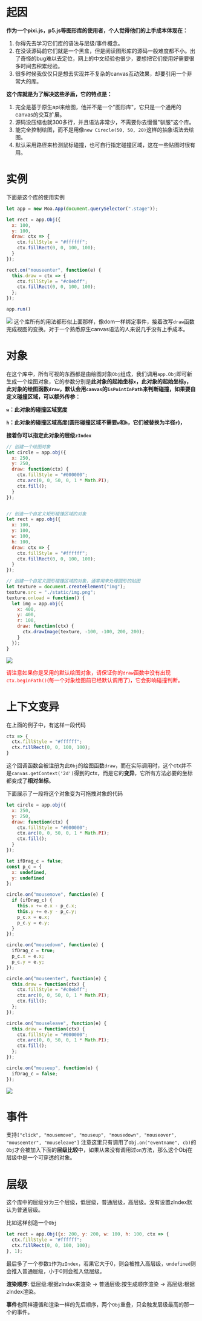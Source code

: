 # 起因
<b>作为一个pixi.js，p5.js等图形库的使用者，个人觉得他们的上手成本体现在：</b>

1. 你得先去学习它们库的语法与层级/事件概念。
2. 在没读源码前它们就是一个黑盒，但是阅读图形库的源码一般难度都不小。出了奇怪的bug难以去定位，网上的中文经验也很少，要想把它们使用好需要很多时间去积累经验。
3. 很多时候我仅仅只是想去实现并不复杂的canvas互动效果，却要引用一个非常大的库。

<b>这个库就是为了解决这些矛盾，它的特点是：</b>
1. 完全是基于原生api来绘图，他并不是一个"图形库"，它只是一个通用的canvas的交互扩展。
2. 源码没压缩也就300多行，并且语法非常少，不需要你去慢慢"驯服"这个库。
4. 能完全控制绘图，而不是用像`new Cirecle(50, 50, 20)`这样的抽象语法去绘图。
5. 默认采用路径来检测鼠标碰撞，也可自行指定碰撞区域，这在一些贴图时很有用。

# 实例
下面是这个库的使用实例
```js
let app = new Moa.App(document.querySelector(".stage"));

let rect = app.Obj({
  x: 100,
  y: 100,
  draw: ctx => {
    ctx.fillStyle = "#ffffff";
    ctx.fillRect(0, 0, 100, 100);
  }
});

rect.on("mouseenter", function(e) {
  this.draw = ctx => {
    ctx.fillStyle = "#c0ebff";
    ctx.fillRect(0, 0, 100, 100);
  };
});

app.run()
```

![](https://user-gold-cdn.xitu.io/2020/1/29/16ff00be11e32f2b?w=265&h=204&f=gif&s=5201)
这个库所有的用法都形似上面那样，像dom一样绑定事件，接着改写`draw`函数完成视图的变换。对于一个熟悉原生canvas语法的人来说几乎没有上手成本。
# 对象
在这个库中，所有可视的东西都是由绘图对象`Obj`组成，我们调用`app.Obj`即可新生成一个绘图对象，它的参数分别是<b>此对象的起始坐标`x`，此对象的起始坐标`y`，此对象的绘图函数`draw`，默认会用`canvas`的`isPointInPath`来判断碰撞，如果要自定义碰撞区域，可以额外传参：

`w`：此对象的碰撞区域宽度

`h`：此对象的碰撞区域高度(圆形碰撞区域不需要`w`和`h`，它们被替换为半径`r`)，

接着你可以指定此对象的层级`zIndex`</b>
```js
// 创建一个绘图对象
let circle = app.obj({
  x: 250,
  y: 250,
  draw: function(ctx) {
    ctx.fillStyle = "#000000";
    ctx.arc(0, 0, 50, 0, 1 * Math.PI);
    ctx.fill();
  }
});


// 创造一个自定义矩形碰撞区域的对象
let rect = app.obj({
  x: 100,
  y: 100,
  w: 100,
  h: 100,
  draw: ctx => {
    ctx.fillStyle = "#ffffff";
    ctx.fillRect(0, 0, 100, 100);
  }
});

// 创建一个自定义圆形碰撞区域的对象，通常用来处理圆形的贴图
let texture = document.createElement("img");
texture.src = "./static/img.png";
texture.onload = function() {
  let img = app.obj({
    x: 400,
    y: 400,
    r: 100,
    draw: function(ctx) {
      ctx.drawImage(texture, -100, -100, 200, 200);
    }
  });
}

```

![](https://user-gold-cdn.xitu.io/2020/1/30/16ff63d1d94d1b1b?w=441&h=451&f=gif&s=296368)

<font color=red>请注意如果你是采用的默认绘图对象，请保证你的`draw`函数中没有出现`ctx.beginPath()`(每一个对象绘图前已经默认调用了)，它会影响碰撞判断。</font>
# 上下文变异
在上面的例子中，有这样一段代码
```js
ctx => {
  ctx.fillStyle = "#ffffff";
  ctx.fillRect(0, 0, 100, 100);
}
```
这个回调函数会被注册为此`Obj`的绘图函数`draw`，而在实际调用时，这个ctx并不是`canvas.getContext('2d')`得到的ctx，而是它的<b>变异</b>，它所有方法必要的坐标都变成了<b>相对坐标</b>。

下面展示了一段将这个对象变为可拖拽对象的代码
```js
let circle = app.obj({
  x: 250,
  y: 250,
  draw: function(ctx) {
    ctx.fillStyle = "#000000";
    ctx.arc(0, 0, 50, 0, 1 * Math.PI);
    ctx.fill();
  }
});

let ifDrag_c = false;
const p_c = {
  x: undefined,
  y: undefined
};

circle.on("mousemove", function(e) {
  if (ifDrag_c) {
    this.x += e.x - p_c.x;
    this.y += e.y - p_c.y;
    p_c.x = e.x;
    p_c.y = e.y;
  }
});

circle.on("mousedown", function(e) {
  ifDrag_c = true;
  p_c.x = e.x;
  p_c.y = e.y;
});

circle.on("mouseenter", function(e) {
  this.draw = function(ctx) {
    ctx.fillStyle = "#c0ebff";
    ctx.arc(0, 0, 50, 0, 1 * Math.PI);
    ctx.fill();
  };
});

circle.on("mouseleave", function(e) {
  this.draw = function(ctx) {
    ctx.fillStyle = "#000000";
    ctx.arc(0, 0, 50, 0, 1 * Math.PI);
    ctx.fill();
  };
});

circle.on("mouseup", function(e) {
  ifDrag_c = false;
});
```


![](https://user-gold-cdn.xitu.io/2020/1/30/16ff641e8c200010?w=278&h=235&f=gif&s=26848)
# 事件
支持`["click", "mousemove", "mouseup", "mousedown", "mouseover", "mouseenter", "mouseleave"]`
注意这里只有调用了`Obj.on("eventname", cb)`的`Obj`才会被加入下面的<b>层级比较</b>中，如果从来没有调用过`on`方法，那么这个Obj在层级中是一个可穿透的对象。
# 层级
这个库中的层级分为三个层级，低层级，普通层级，高层级。没有设置zIndex默认为普通层级。

比如这样创造一个`Obj`
```js
let rect = app.Obj({x: 200, y: 200, w: 100, h: 100, ctx => {
  ctx.fillStyle = "#ffffff";
  ctx.fillRect(0, 0, 100, 100);
}, 1);
```
最后多了一个参数`1`作为`zIndex`，若果它大于0，则会被推入高层级，`undefined`则会推入普通层级，小于0则会推入低层级。

<b>渲染顺序</b>: 低层级:根据zIndex来渲染 → 普通层级:按生成顺序渲染 → 高层级:根据zIndex渲染。

<b>事件</b>也同样遵循和渲染一样的先后顺序，两个`Obj`重叠，只会触发层级最高的那一个的事件。